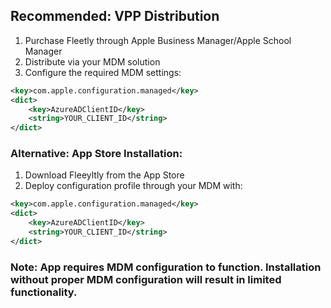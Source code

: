 ## Recommended: VPP Distribution

1. Purchase Fleetly through Apple Business Manager/Apple School Manager
2. Distribute via your MDM solution
3. Configure the required MDM settings:

```xml
<key>com.apple.configuration.managed</key>
<dict>
    <key>AzureADClientID</key>
    <string>YOUR_CLIENT_ID</string>
</dict>
```

### Alternative: App Store Installation:

1. Download Fleeyltly from the App Store
2. Deploy configuration profile through your MDM with:

```xml
<key>com.apple.configuration.managed</key>
<dict>
    <key>AzureADClientID</key>
    <string>YOUR_CLIENT_ID</string>
</dict>
```
### Note: App requires MDM configuration to function. Installation without proper MDM configuration will result in limited functionality.
